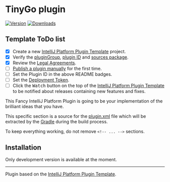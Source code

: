 TinyGo plugin
===

[comment]: <> (![Build]&#40;https://github.com/pleomaxx3002/tinygo-plugin/workflows/Build/badge.svg&#41;)
[![Version](https://img.shields.io/jetbrains/plugin/v/PLUGIN_ID.svg)](https://plugins.jetbrains.com/plugin/PLUGIN_ID)
[![Downloads](https://img.shields.io/jetbrains/plugin/d/PLUGIN_ID.svg)](https://plugins.jetbrains.com/plugin/PLUGIN_ID)

## Template ToDo list
- [x] Create a new [IntelliJ Platform Plugin Template][template] project.
- [x] Verify the [pluginGroup](/gradle.properties), [plugin ID](/src/main/resources/META-INF/plugin.xml) and [sources package](/src/main/kotlin).
- [x] Review the [Legal Agreements](https://plugins.jetbrains.com/docs/marketplace/legal-agreements.html).
- [ ] [Publish a plugin manually](https://plugins.jetbrains.com/docs/intellij/publishing-plugin.html?from=IJPluginTemplate) for the first time.
- [ ] Set the Plugin ID in the above README badges.
- [ ] Set the [Deployment Token](https://plugins.jetbrains.com/docs/marketplace/plugin-upload.html).
- [ ] Click the <kbd>Watch</kbd> button on the top of the [IntelliJ Platform Plugin Template][template] to be notified about releases containing new features and fixes.

<!-- Plugin description -->
This Fancy IntelliJ Platform Plugin is going to be your implementation of the brilliant ideas that you have.

This specific section is a source for the [plugin.xml](/src/main/resources/META-INF/plugin.xml) file which will be extracted by the [Gradle](/build.gradle.kts) during the build process.

To keep everything working, do not remove `<!-- ... -->` sections. 
<!-- Plugin description end -->

## Installation

Only development version is available at the moment.

[comment]: <> (- Using IDE built-in plugin system:)
  
[comment]: <> (  <kbd>Settings/Preferences</kbd> > <kbd>Plugins</kbd> > <kbd>Marketplace</kbd> > <kbd>Search for "tinygo-plugin"</kbd> >)

[comment]: <> (  <kbd>Install Plugin</kbd>)
  
[comment]: <> (- Manually:)

[comment]: <> (  Download the [latest release]&#40;https://github.com/pleomaxx3002/tinygo-plugin/releases/latest&#41; and install it manually using)

[comment]: <> (  <kbd>Settings/Preferences</kbd> > <kbd>Plugins</kbd> > <kbd>⚙️</kbd> > <kbd>Install plugin from disk...</kbd>)


---
Plugin based on the [IntelliJ Platform Plugin Template][template].

[template]: https://github.com/JetBrains/intellij-platform-plugin-template
